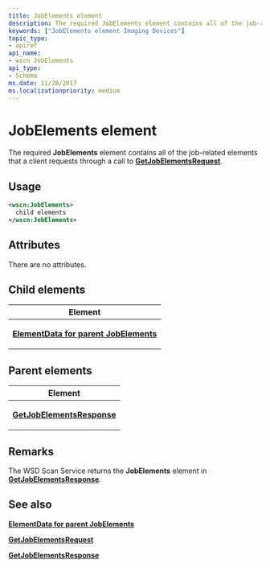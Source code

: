 ```yaml
---
title: JobElements element
description: The required JobElements element contains all of the job-related elements that a client requests through a call to GetJobElementsRequest.
keywords: ["JobElements element Imaging Devices"]
topic_type:
- apiref
api_name:
- wscn JobElements
api_type:
- Schema
ms.date: 11/28/2017
ms.localizationpriority: medium
---
```


# JobElements element


The required **JobElements** element contains all of the job-related elements that a client requests through a call to [**GetJobElementsRequest**](getjobelementsrequest.md).

## Usage

```xml
<wscn:JobElements>
  child elements
</wscn:JobElements>
```

## Attributes

There are no attributes.

## Child elements


<table>
<colgroup>
<col width="100%" />
</colgroup>
<thead>
<tr class="header">
<th>Element</th>
</tr>
</thead>
<tbody>
<tr class="odd">
<td><p><a href="elementdata-for-jobelements-element.md" data-raw-source="[&lt;strong&gt;ElementData for parent JobElements&lt;/strong&gt;](elementdata-for-jobelements-element.md)"><strong>ElementData for parent JobElements</strong></a></p></td>
</tr>
</tbody>
</table>

## Parent elements


<table>
<colgroup>
<col width="100%" />
</colgroup>
<thead>
<tr class="header">
<th>Element</th>
</tr>
</thead>
<tbody>
<tr class="odd">
<td><p><a href="getjobelementsresponse.md" data-raw-source="[&lt;strong&gt;GetJobElementsResponse&lt;/strong&gt;](getjobelementsresponse.md)"><strong>GetJobElementsResponse</strong></a></p></td>
</tr>
</tbody>
</table>

## Remarks

The WSD Scan Service returns the **JobElements** element in [**GetJobElementsResponse**](getjobelementsresponse.md).

## See also


[**ElementData for parent JobElements**](elementdata-for-jobelements-element.md)

[**GetJobElementsRequest**](getjobelementsrequest.md)

[**GetJobElementsResponse**](getjobelementsresponse.md)

 

 






